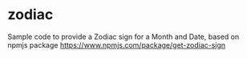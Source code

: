 # zodiac
Sample code to provide a Zodiac sign for a Month and Date, based on npmjs package https://www.npmjs.com/package/get-zodiac-sign
